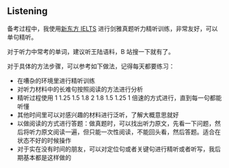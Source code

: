 ## Listening

备考过程中，我使用[新东方 IELTS](https://ieltscat.xdf.cn/practice/listen) 进行剑雅真题听力精听训练，非常友好，可以单句精听。

对于听力中常考的单词，建议听王陆语料，B 站搜一下就有了。

对于具体的方法步骤，可以参考如下做法，记得每天都要练习：

- 在嘈杂的环境里进行精听训练
- 对听力材料中的长难句按照阅读的方法进行分析
- 精听过程使用 1 1.25 1.5 1.8 2 1.8 1.5 1.25 1 倍速的方式进行，直到每一句都能听懂
- 其他时间里可以对感兴趣的材料进行泛听，了解大概意思就好
- 以做阅读的方式进行答题：做真题时，可以找出听力原文，先看一下问题，然后将听力原文阅读一遍，但只能一次性阅读，不能回头看，然后答题。适合在状态不好的时候操作
- 对于实在没有时间的朋友，可以对定位句或者关键句进行精听或者听写，我后期基本都是这样做的